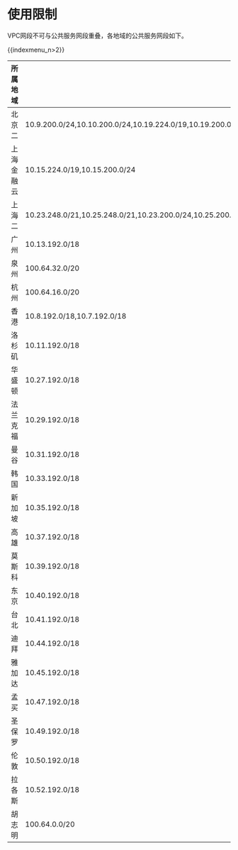 # 使用限制

VPC网段不可与公共服务网段重叠，各地域的公共服务网段如下。

{{indexmenu_n>2}}


| 所属地域 | 网段 |
| ---- | ---- |
| 北京二 |10.9.200.0/24,10.10.200.0/24,10.19.224.0/19,10.19.200.0/24,10.9.224.0/19,10.10.211.0/24,10.10.250.0/23,10.10.252.0/22,10.42.192.0/18 |
| 上海金融云 | 10.15.224.0/19,10.15.200.0/24 |
| 上海二 | 10.23.248.0/21,10.25.248.0/21,10.23.200.0/24,10.25.200.0/24 |
| 广州 | 10.13.192.0/18 |
| 泉州 | 100.64.32.0/20 |
| 杭州 | 100.64.16.0/20 |
| 香港 | 10.8.192.0/18,10.7.192.0/18 |
| 洛杉矶 | 10.11.192.0/18 | 
| 华盛顿 | 10.27.192.0/18 |
| 法兰克福 | 10.29.192.0/18 |
| 曼谷 | 10.31.192.0/18 |
| 韩国 | 10.33.192.0/18 |
| 新加坡 | 10.35.192.0/18 |
| 高雄 | 10.37.192.0/18 |
| 莫斯科 | 10.39.192.0/18 |
| 东京 | 10.40.192.0/18 |
| 台北 | 10.41.192.0/18 |
| 迪拜 |10.44.192.0/18 |
| 雅加达 | 10.45.192.0/18 |
| 孟买 |10.47.192.0/18 |
| 圣保罗 |10.49.192.0/18 |
| 伦敦 | 10.50.192.0/18 |
| 拉各斯 |10.52.192.0/18 |
| 胡志明 | 100.64.0.0/20 |


